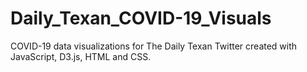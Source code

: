 # Daily_Texan_COVID-19_Visuals
COVID-19 data visualizations for The Daily Texan Twitter created with JavaScript, D3.js, HTML and CSS. 
